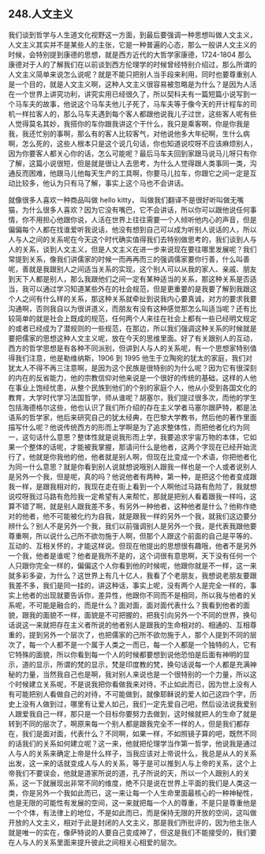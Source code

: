 ## 248.人文主义
我们谈到哲学与人生道文化视野这一方面，到最后要强调一种思想叫做人文主义，人文主义其实并不是某些人的主张，它是一种普遍的心态，那么一般讲人文主义的时候，会特别提到康德的思想，就是西方近代的大哲学家康德，1724-1804 那么康德对于人的了解我们在以前谈到西方伦理学的时候曾经特别介绍过，那么所谓的人文主义简单来说怎么说呢？就是不能只把别人当手段来利用，同时也要尊重别人是一个目的，就是人文主义啊，这种人文主义很容易被忽略是为什么？是因为人活在一个世界上讲究功利，讲究实用已经很久了，所以契科夫有一篇短篇小说写到一个马车夫的故事，他说这个马车夫他儿子死了，马车夫等于像今天的开计程车的司机一样拉客人的，那么马车夫遇到每个客人都跟他说我儿子过世，这些客人呢有些人觉得莫名其妙，我搭你的车你跟我讲这个干什么，我只是乘客啊，你是你我是我，我还忙别的事啊，那么有的客人比较客气，对他说他多大年纪啊，生什么病啊，怎么死的，这些人根本只是这个说几句话，你也知道说哎呀不应该麻烦别人，因为你要客人都关心你的话，怎么可能呢？最后马车夫回到家跟马说马儿呀只有你了解，这篇小说很短，但是就是很让人去思考，为什么人觉得跟人类事同一类，沟通反而困难，他跟马儿他每天生产的工具啊，你要马儿拉车，你跟它之间一定是互动比较多，他认为只有马了解，事实上这个马也不会讲话。


就像很多人喜欢一种商品叫做 hello kitty， 叫做我们翻译不是很好听叫做无嘴猫，为什么很多人喜欢？因为它没有嘴巴，它不会讲话，所以你可以跟他说任何事情，你不用担心他跟你说，人活在世界上往往需要一个人倾听他内心的声音，但是偏偏每个人都在找谁爱听我说话，他没有想到自己可以成为听别人说话的人，所以人与人之间的关系呢在今天这个时代确实值得我们去特别做思考的，我们谈到人与人的关系，谈到人文主义，但是人文主义在进一步来说现在要往哪里发展呢？我们常提到关系，像我们讲儒家的时候一而再再而三的强调儒家要你行善，什么叫善呢，善就是我跟别人之间适当关系的实现，这个别人可以从我的家人、亲戚、朋友到天下人都是别人，那么我跟他们之间一定有某种适当的关系，那这种关系是否适当，我可以通过学习知道某些外在的社会规范，但是更重要的是我要了解到我跟这个人之间有什么样的关系，那这种关系就牵扯到说我内心要真诚，对方的要求我要沟通啊，否则我自以为很讲道义，而朋友有没有这种感觉那怎么叫适当呢？还有比较简单的就是社会上既成的规范，任何两个人来往在社会上都有一些已经明文规定的或者已经成为了潜规则的一些规范，在那边，所以我们强调这种关系的时候就是要把儒家的思想这种人文主义呢，放在今天的思维里面。好了有关跟别人的互动，西方的哲学思想是有各种不同派别，但讲到人与人的关系呢，有一个思想家特别值得我们注意，他是勒维纳斯，1906 到 1995 他生于立陶宛的犹太的家庭，我们对犹太人不得不再三注意啊，是因为这个民族是很特别的为什么呢？因为它有很深刻的内在的反省能力，他的宗教信仰对他来说是一个很好的传统的基础，这样的人他在事业上饱经忧患，从整个民族到他们的个别的家庭个人，他从小受到各国文化的教育，大学时代学习法国哲学，师从谁呢？胡塞尔，我们提过很多次，而他的学生包括海德格尔这些，他也认识了我们所介绍的存在主义学者马塞尔跟萨特，都是法语系的哲学家，他后来研究自己的犹太经典，在巴黎大学教书，然后他的著作里面描写什么呢？他说传统西方的形而上学啊是为了追求整体性，而把他者化约为同一，这句话什么意思？整体性就是说我形而上学，我要追求宇宙万物的本体，它如果一个整体的话呢，才能被我掌握，那请问什么是他者，这两个字现在已经开始流行了，他就是你我他的他，他者就是别人啊，但现在比变成一个术语，你把他者化为同一什么意思？就是你看到别人说就想说哦别人跟我一样也是一个人或者说别人是另外一个我，但是呢，真的吗？他说他者有两种，第一种，是把这个他者变成跟我一样，是跟我相对的，我现在走在街上看到一个人啊他过马路有危险了，我就想说哎呀我过马路有危险我一定希望有人来帮忙，那就是把别人看着跟我一样吗，这算不错了啊，就是别人跟我差不多，有另外一种他者，这种他者是什么？他称作绝对的他者，他不可能被化约为自我，就是跟我一样的另外一个我，就我们这边要分辨什么？别人不是另外一个我，我们以前强调别人是另外一个我，是代表我跟他要尊重啊，所以说什么己所不欲勿施于人啊，但那个人跟这个前面的自己是平等的、互动的、互相关怀的，才能这样说。但现在他提出的思想很有趣哦，他者不是另外一个我，他者是谁呢？他者是我所不是的，这个词很有意思啊，天下没有任何一个人只跟你完全一样的，偏偏这个人你看到他的时候呢，他跟你就是不一样，这一来就多彩多姿，为什么？这世界上有几十亿人，我看了个老朋友，我想说老朋友要跟我差不多，我们是同一挂的，讲这种话，事实上呢，没有两个人是完全一样的，事实上他者的出现就要告诉你，差异性，他跟你不同而不是相同，所以我与他者的关系呢，不可能是融合的，而是什么？面对面，面对面代表什么？我看到他者的面貌，跟我的面貌不一样，面貌是不可把握的，把我引向另外一个不同的世界，换句话说这一来就把存在主义者所说的他者别人是跟我的生命相对的、相通的、互相尊重的，提到另外一个层次了，也把儒家的己所不欲勿施于人，那个人提到不同的层次了，每一个人都不是一个属于人类之一而已，每一个人都是一个独特的人，它有它特殊的面貌，所以你看到每一个人的时候都要想到说他恐怕是后面有神明的显示，道的显示，所谓的梵的显示，梵是印度教的梵，换句话说每一个人都是充满神秘的力量，当然我自己也是啊，我对别人来说也是一个很特别的一个力量，所以这个时候建立关系呢，不是说我把你看做我来对待，不止如此而已，因为世上没有人有可能把别人看做自己的对待，不可能做到，就像耶稣说的爱人如己这四个字，历史上没有人做到过，哪里有让爱人如己，我们一定先爱自己吧，然后设法说我爱别人跟爱我自己一样，那只是一个目标你要努力去做到，这时候就把人的生命了就是转到不同的层次了，啊原来每一个别人都是跟我完全不一样的人，但是我们都存在，我们是面对面，代表什么？不同啊，如果一样，不如照镜子算的吧，既然不同的话我们的关系如何建立呢？这一来，他就把伦理学当作第一哲学，他说我是通过人与人的关系来确定上帝是什么样子，当我应该对上帝说什么，我总是从人的关系出发，这一来的话就变成人与人的关系，等于是可以推到人与上帝的关系，这个上帝我们不要误会，他就是道家所说的道，孔子所说的天，所以一个人跟别人的关系，这一下就展现出非常不同的维度，绝不只是说在世界上平面的我们是人类这一类，你是另外一个我如此而已，这一来让每一个人生命里面最核心的一种神秘性，也是无限的可能性有发展的空间，这一来就把每一个人的尊重，不是只是尊重他是一个个体，有法律上的地位，不是如此而已，而是保持无限的开放的空间，这叫做开放的人文主义，相对于此是封闭的人文主义，那是我们所批评的，因为他主张人就是唯一的实在，像萨特说的人要自己变成神了，但这是我们不能接受的，我们要在人与人的关系里面来提升彼此之间相关心相爱的层次。

